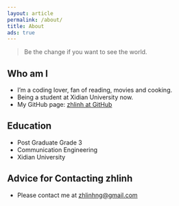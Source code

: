 ```yaml
---
layout: article
permalink: /about/
title: About
ads: true
---
```


> Be the change if you want to see the world.

## Who am I

* I’m a coding lover, fan of reading, movies and cooking.
* Being a student at Xidian University now.
* My GitHub page: [zhlinh at GitHub](https://github.com/zhlinh)

## Education

* Post Graduate Grade 3
* Communication Engineering
* Xidian University

## Advice for Contacting zhlinh

* Please contact me at zhlinhng@gmail.com
